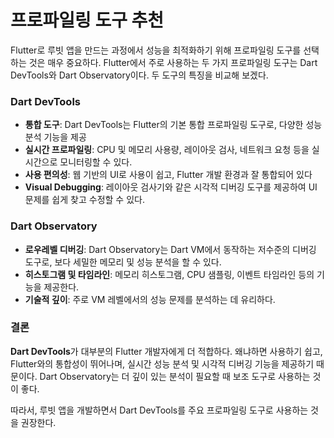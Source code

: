 프로파일링 도구 추천
===

Flutter로 루빗 앱을 만드는 과정에서 성능을 최적화하기 위해 프로파일링 도구를 선택하는 것은 매우 중요하다. Flutter에서 주로 사용하는 두 가지 프로파일링 도구는 Dart DevTools와 Dart Observatory이다. 두 도구의 특징을 비교해 보겠다.

### Dart DevTools

- **통합 도구**: Dart DevTools는 Flutter의 기본 통합 프로파일링 도구로, 다양한 성능 분석 기능을 제공
- **실시간 프로파일링**: CPU 및 메모리 사용량, 레이아웃 검사, 네트워크 요청 등을 실시간으로 모니터링할 수 있다.
- **사용 편의성**: 웹 기반의 UI로 사용이 쉽고, Flutter 개발 환경과 잘 통합되어 있다
- **Visual Debugging**: 레이아웃 검사기와 같은 시각적 디버깅 도구를 제공하여 UI 문제를 쉽게 찾고 수정할 수 있다.

### Dart Observatory

- **로우레벨 디버깅**: Dart Observatory는 Dart VM에서 동작하는 저수준의 디버깅 도구로, 보다 세밀한 메모리 및 성능 분석을 할 수 있다.
- **히스토그램 및 타임라인**: 메모리 히스토그램, CPU 샘플링, 이벤트 타임라인 등의 기능을 제공한다.
- **기술적 깊이**: 주로 VM 레벨에서의 성능 문제를 분석하는 데 유리하다.

### 결론

**Dart DevTools**가 대부분의 Flutter 개발자에게 더 적합하다. 왜냐하면 사용하기 쉽고, Flutter와의 통합성이 뛰어나며, 실시간 성능 분석 및 시각적 디버깅 기능을 제공하기 때문이다. Dart Observatory는 더 깊이 있는 분석이 필요할 때 보조 도구로 사용하는 것이 좋다.

따라서, 루빗 앱을 개발하면서 Dart DevTools를 주요 프로파일링 도구로 사용하는 것을 권장한다.